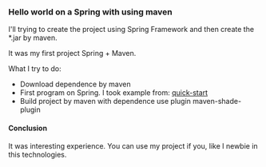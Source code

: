 ### Hello world on a Spring with using maven
I'll trying to create the project using Spring Framework and then create the *.jar by maven.

It was my first project Spring + Maven.

What I try to do:
* Download dependence by maven
* First program on Spring. I took example from:  [quick-start](https://projects.spring.io/spring-framework/#quick-start)
* Build project by maven with dependence use plugin maven-shade-plugin

#### Conclusion

It was interesting experience. You can use my project if you, like I newbie in this technologies. 



